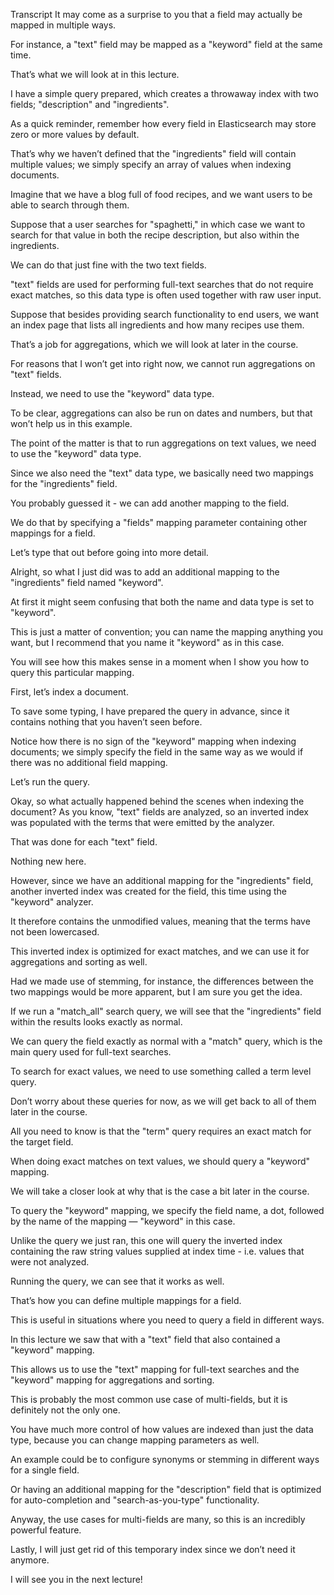 Transcript It may come as a surprise to you that a field may actually be mapped in multiple ways.

For instance, a "text" field may be mapped as a "keyword" field at the same time.

That’s what we will look at in this lecture.

I have a simple query prepared, which creates a throwaway index with two fields; "description"  and "ingredients".

As a quick reminder, remember how every field in Elasticsearch may store zero or more values  by default.

That’s why we haven’t defined that the "ingredients" field will contain multiple  values; we simply specify an array of values when indexing documents.

Imagine that we have a blog full of food recipes, and we want users to be able to search through them.

Suppose that a user searches for "spaghetti," in which case we want to search for that value  in both the recipe description, but also within the ingredients.

We can do that just fine with the two text fields.

"text" fields are used for performing full-text searches that do not require exact  matches, so this data type is often used together with raw user input.

Suppose that besides providing search functionality to end users, we want an index page that lists  all ingredients and how many recipes use them.

That’s a job for aggregations, which we will look at later in the course.

For reasons that I won’t get into right now, we cannot run aggregations on "text" fields.

Instead, we need to use the "keyword" data type.

To be clear, aggregations can also be run on dates and numbers, but that won’t help  us in this example.

The point of the matter is that to run aggregations on text values, we need to use the "keyword"  data type.

Since we also need the "text" data type, we basically need two mappings for the "ingredients" field.

You probably guessed it - we can add another mapping to the field.

We do that by specifying a "fields" mapping parameter containing other mappings for a field.

Let’s type that out before going into more detail.

Alright, so what I just did was to add an additional mapping to the "ingredients"  field named "keyword".

At first it might seem confusing that both the name and data type is set to "keyword".

This is just a matter of convention; you can name the mapping anything you want, but I  recommend that you name it "keyword" as in this case.

You will see how this makes sense in a moment when I show you how to query this particular  mapping.

First, let’s index a document.

To save some typing, I have prepared the query in advance, since it contains nothing that  you haven’t seen before.

Notice how there is no sign of the "keyword" mapping when indexing documents; we simply  specify the field in the same way as we would if there was no additional field mapping.

Let’s run the query.

Okay, so what actually happened behind the scenes when indexing the document?  As you know, "text" fields are analyzed, so an inverted index was populated with the  terms that were emitted by the analyzer.

That was done for each "text" field.

Nothing new here.

However, since we have an additional mapping for the "ingredients" field, another inverted  index was created for the field, this time using the "keyword" analyzer.

It therefore contains the unmodified values, meaning that the terms have not been lowercased.

This inverted index is optimized for exact matches, and we can use it for aggregations  and sorting as well.

Had we made use of stemming, for instance, the differences between the two mappings would  be more apparent, but I am sure you get the idea.

If we run a "match_all" search query, we will see that the "ingredients" field  within the results looks exactly as normal.

We can query the field exactly as normal with a "match" query, which is the main query  used for full-text searches.

To search for exact values, we need to use something called a term level query.

Don’t worry about these queries for now, as we will get back to all of them later in the course.

All you need to know is that the "term" query requires an exact match for the target field.

When doing exact matches on text values, we should query a "keyword" mapping.

We will take a closer look at why that is the case a bit later in the course.

To query the "keyword" mapping, we specify the field name, a dot, followed by the name  of the mapping — "keyword" in this case.

Unlike the query we just ran, this one will query the inverted index containing the raw  string values supplied at index time - i.e. values that were not analyzed.

Running the query, we can see that it works as well.

That’s how you can define multiple mappings for a field.

This is useful in situations where you need to query a field in different ways.

In this lecture we saw that with a "text" field that also contained a "keyword" mapping.

This allows us to use the "text" mapping for full-text searches and the "keyword"  mapping for aggregations and sorting.

This is probably the most common use case of multi-fields, but it is definitely not  the only one.

You have much more control of how values are indexed than just the data type, because you  can change mapping parameters as well.

An example could be to configure synonyms or stemming in different ways for a single field.

Or having an additional mapping for the "description" field that is optimized for auto-completion  and "search-as-you-type" functionality.

Anyway, the use cases for multi-fields are many, so this is an incredibly powerful feature.

Lastly, I will just get rid of this temporary index since we don’t need it anymore.

I will see you in the next lecture!  